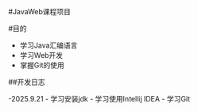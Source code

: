 #JavaWeb课程项目

#目的

- 学习Java汇编语言
- 学习Web开发
- 掌握Git的使用

##开发日志

-2025.9.21
    - 学习安装jdk
    - 学习使用Intellij IDEA
    - 学习Git
